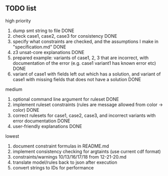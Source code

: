 ## TODO list

high priority

1. dump smt string to file DONE
2. check case1, case2, case3 for consistency DONE
3. specify what constraints are checked, and the assumptions I make in "specification.md" DONE
4. z3 unsat-core explanations DONE
5. prepared example: variants of case1, 2, 3 that are incorrect, with documentation of the error (e.g. case1 variant1 has known error etc) DONE
6. variant of case1 with fields left out which has a solution, and variant of case1 with missing fields that does not have a solution DONE

medium

1. optional command line argument for ruleset DONE
2. implement ruleset constraints (rules are message allowed from color -> color) DONE
3. correct rulesets for case1, case2, case3, and incorrect variants with error documentation DONE
4. user-friendly explanations DONE

lowest

1. document constraint formulas in README.md
2. implement consistency checking for argtaints (use current cdf format)
3. constraints/warnings 10/13/16/17/18 from 12-21-20.md
4. translate model/rules back to json after execution
5. convert strings to IDs for performance
